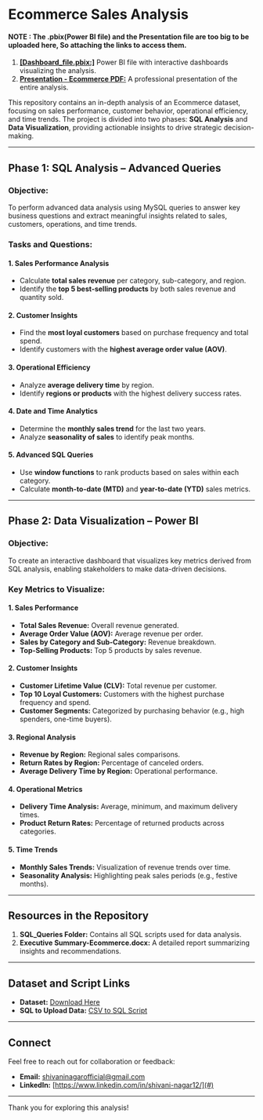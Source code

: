 # Ecommerce Sales Analysis

#### NOTE : The .pbix(Power BI file) and the Presentation file are too big to be uploaded here, So attaching the links to access them.

1. **[[Dashboard_file.pbix:]](https://drive.google.com/file/d/1qg100YR1Otk0u4yJRci5TbssgsC2wT3U/view?usp=sharing)** Power BI file with interactive dashboards visualizing the analysis.
2. **[Presentation - Ecommerce PDF:](https://drive.google.com/file/d/1vKXqz-PMN9fVR9eP0oWMP_tTwSnwDbBZ/view?usp=sharing)** A professional presentation of the entire analysis.

          
This repository contains an in-depth analysis of an Ecommerce dataset, focusing on sales performance, customer behavior, operational efficiency, and time trends. 
The project is divided into two phases: **SQL Analysis** and **Data Visualization**, providing actionable insights to drive strategic decision-making.

---

## **Phase 1: SQL Analysis – Advanced Queries**

### **Objective:**
To perform advanced data analysis using MySQL queries to answer key business questions and extract meaningful insights related to sales, customers, operations, and time trends.

### **Tasks and Questions:**

#### **1. Sales Performance Analysis**
- Calculate **total sales revenue** per category, sub-category, and region.
- Identify the **top 5 best-selling products** by both sales revenue and quantity sold.

#### **2. Customer Insights**
- Find the **most loyal customers** based on purchase frequency and total spend.
- Identify customers with the **highest average order value (AOV)**.

#### **3. Operational Efficiency**
- Analyze **average delivery time** by region.
- Identify **regions or products** with the highest delivery success rates.

#### **4. Date and Time Analytics**
- Determine the **monthly sales trend** for the last two years.
- Analyze **seasonality of sales** to identify peak months.

#### **5. Advanced SQL Queries**
- Use **window functions** to rank products based on sales within each category.
- Calculate **month-to-date (MTD)** and **year-to-date (YTD)** sales metrics.

---

## **Phase 2: Data Visualization – Power BI**

### **Objective:**
To create an interactive dashboard that visualizes key metrics derived from SQL analysis, enabling stakeholders to make data-driven decisions.

### **Key Metrics to Visualize:**

#### **1. Sales Performance**
- **Total Sales Revenue:** Overall revenue generated.
- **Average Order Value (AOV):** Average revenue per order.
- **Sales by Category and Sub-Category:** Revenue breakdown.
- **Top-Selling Products:** Top 5 products by sales revenue.

#### **2. Customer Insights**
- **Customer Lifetime Value (CLV):** Total revenue per customer.
- **Top 10 Loyal Customers:** Customers with the highest purchase frequency and spend.
- **Customer Segments:** Categorized by purchasing behavior (e.g., high spenders, one-time buyers).

#### **3. Regional Analysis**
- **Revenue by Region:** Regional sales comparisons.
- **Return Rates by Region:** Percentage of canceled orders.
- **Average Delivery Time by Region:** Operational performance.

#### **4. Operational Metrics**
- **Delivery Time Analysis:** Average, minimum, and maximum delivery times.
- **Product Return Rates:** Percentage of returned products across categories.

#### **5. Time Trends**
- **Monthly Sales Trends:** Visualization of revenue trends over time.
- **Seasonality Analysis:** Highlighting peak sales periods (e.g., festive months).

---

## **Resources in the Repository**

1. **SQL_Queries Folder:** Contains all SQL scripts used for data analysis.
2. **Executive Summary-Ecommerce.docx:** A detailed report summarizing insights and recommendations.

---

## **Dataset and Script Links**
- **Dataset:** [Download Here](https://drive.google.com/file/d/1ePnRbauLEyaJMQEgH0GqvL49nReeeUVW/view)
- **SQL to Upload Data:** [CSV to SQL Script](https://github.com/Ayushi0214/SQL-Python-Ecommerce-Project/blob/main/csv_to_sql.py)

---

## **Connect**
Feel free to reach out for collaboration or feedback:
- **Email:** shivaninagarofficial@gmail.com
- **LinkedIn:** [https://www.linkedin.com/in/shivani-nagar12/](#)

---

Thank you for exploring this analysis!
